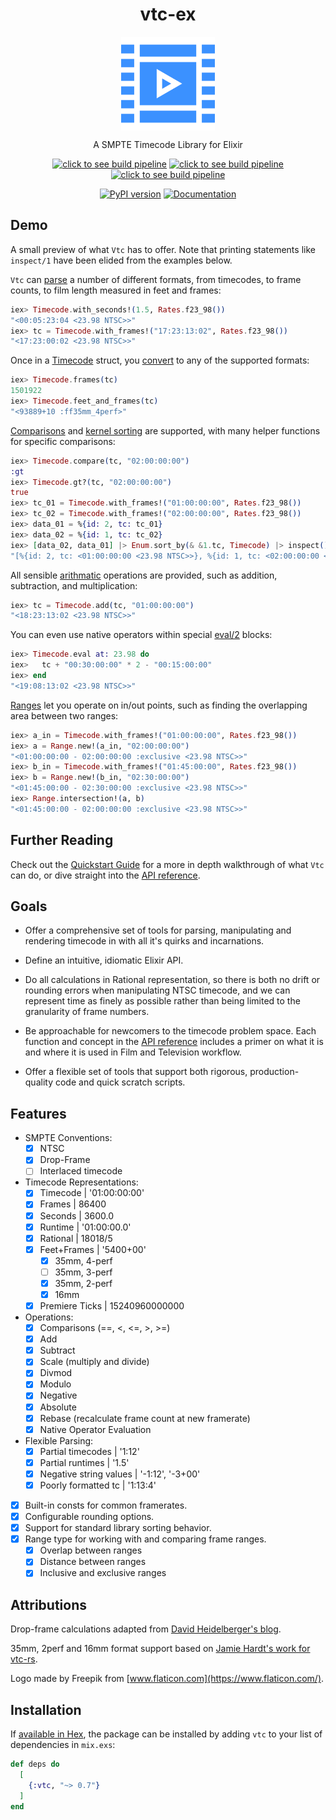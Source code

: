 <h1 align="center">vtc-ex</h1>
<p align="center">
    <img height=150 class="heightSet" align="center" src="https://raw.githubusercontent.com/opencinemac/vtc-py/master/zdocs/source/_static/logo1.svg"/>
</p>
<p align="center">A SMPTE Timecode Library for Elixir</p>
<p align="center">
    <a href="https://dev.azure.com/peake100/Open%20Cinema%20Collective/_build?definitionId=19"><img src="https://dev.azure.com/peake100/Open%20Cinema%20Collective/_apis/build/status/vtc-ex?repoName=opencinemac%2Fvtc-ex&branchName=dev" alt="click to see build pipeline"></a>
    <a href="https://dev.azure.com/peake100/Open%20Cinema%20Collective/_build?definitionId=19"><img src="https://img.shields.io/azure-devops/tests/peake100/Open%20Cinema%20Collective/19/dev?compact_message" alt="click to see build pipeline"></a>
    <a href="https://dev.azure.com/peake100/Open%20Cinema%20Collective/_build?definitionId=19"><img src="https://img.shields.io/azure-devops/coverage/peake100/Open%20Cinema%20Collective/19/dev?compact_message" alt="click to see build pipeline"></a>
</p>
<p align="center">
    <a href="https://hex.pm/packages/vtc"><img src="https://img.shields.io/hexpm/v/vtc.svg" alt="PyPI version" height="18"></a>
    <a href="https://hexdocs.pm/vtc/readme.html"><img src="https://img.shields.io/badge/docs-hexdocs.pm-blue" alt="Documentation"></a>
</p>

## Demo

A small preview of what `Vtc` has to offer. Note that printing statements like 
`inspect/1` have been elided from the examples below.

`Vtc` can [parse](https://hexdocs.pm/vtc/Vtc.Timecode.html#parse) a number of different 
formats, from timecodes, to frame counts, to film length measured in feet and frames:

```elixir
iex> Timecode.with_seconds!(1.5, Rates.f23_98())
"<00:05:23:04 <23.98 NTSC>>"
iex> tc = Timecode.with_frames!("17:23:13:02", Rates.f23_98())
"<17:23:00:02 <23.98 NTSC>>"
```

Once in a [Timecode](https://hexdocs.pm/vtc/Vtc.Timecode.html) struct, you 
[convert](https://hexdocs.pm/vtc/Vtc.Timecode.html#convert) to any of the supported 
formats:

```elixir
iex> Timecode.frames(tc)
1501922
iex> Timecode.feet_and_frames(tc)
"<93889+10 :ff35mm_4perf>"
```

[Comparisons](https://hexdocs.pm/vtc/Vtc.Timecode.html#compare) and 
[kernel sorting](https://hexdocs.pm/vtc/Vtc.Timecode.html#module-sorting-support) are 
supported, with many helper functions for specific comparisons:

```elixir
iex> Timecode.compare(tc, "02:00:00:00")
:gt
iex> Timecode.gt?(tc, "02:00:00:00")
true
iex> tc_01 = Timecode.with_frames!("01:00:00:00", Rates.f23_98())
iex> tc_02 = Timecode.with_frames!("02:00:00:00", Rates.f23_98())
iex> data_01 = %{id: 2, tc: tc_01}
iex> data_02 = %{id: 1, tc: tc_02}
iex> [data_02, data_01] |> Enum.sort_by(& &1.tc, Timecode) |> inspect()
"[%{id: 2, tc: <01:00:00:00 <23.98 NTSC>>}, %{id: 1, tc: <02:00:00:00 <23.98 NTSC>>}]"
```

All sensible [arithmatic](https://hexdocs.pm/vtc/Vtc.Timecode.html#arithmatic) 
operations are provided, such as addition, subtraction, and multiplication:

```elixir
iex> tc = Timecode.add(tc, "01:00:00:00")
"<18:23:13:02 <23.98 NTSC>>"
```

You can even use native operators within special 
[eval/2](https://hexdocs.pm/vtc/Vtc.Timecode.html#eval/2) blocks:

```elixir
iex> Timecode.eval at: 23.98 do
iex>   tc + "00:30:00:00" * 2 - "00:15:00:00"
iex> end
"<19:08:13:02 <23.98 NTSC>>"
```

[Ranges](https://hexdocs.pm/vtc/Vtc.Range.html) let you operate on in/out points, such
as finding the overlapping area between two ranges:

```elixir
iex> a_in = Timecode.with_frames!("01:00:00:00", Rates.f23_98())
iex> a = Range.new!(a_in, "02:00:00:00")
"<01:00:00:00 - 02:00:00:00 :exclusive <23.98 NTSC>>"
iex> b_in = Timecode.with_frames!("01:45:00:00", Rates.f23_98())
iex> b = Range.new!(b_in, "02:30:00:00")
"<01:45:00:00 - 02:30:00:00 :exclusive <23.98 NTSC>>"
iex> Range.intersection!(a, b)
"<01:45:00:00 - 02:00:00:00 :exclusive <23.98 NTSC>>"
```

## Further Reading

Check out the [Quickstart Guide](https://hexdocs.pm/vtc/quickstart.html) for a more in 
depth walkthrough of what `Vtc` can do, or dive straight into the
[API reference](https://hexdocs.pm/vtc/api-reference.html).

## Goals

- Offer a comprehensive set of tools for parsing, manipulating and rendering timecode
  in with all it's quirks and incarnations.

- Define an intuitive, idiomatic Elixir API.

- Do all calculations in Rational representation, so there is both no drift or rounding 
  errors when manipulating NTSC timecode, and we can represent time as finely as 
  possible rather than being limited to the granularity of frame numbers.

- Be approachable for newcomers to the timecode problem space. Each function and concept
  in the [API reference](https://hexdocs.pm/vtc/api-reference.html) includes a primer on
  what it is and where it is used in Film and Television workflow.

- Offer a flexible set of tools that support both rigorous, production-quality code and
  quick scratch scripts.

## Features

- SMPTE Conventions:
    - [X] NTSC
    - [X] Drop-Frame
    - [ ] Interlaced timecode
- Timecode Representations:
    - [X] Timecode    | '01:00:00:00'
    - [X] Frames      | 86400
    - [X] Seconds     | 3600.0
    - [X] Runtime     | '01:00:00.0'
    - [X] Rational    | 18018/5
    - [X] Feet+Frames | '5400+00'
        - [X] 35mm, 4-perf
        - [ ] 35mm, 3-perf
        - [X] 35mm, 2-perf
        - [X] 16mm
    - [X] Premiere Ticks | 15240960000000
- Operations:
    - [X] Comparisons (==, <, <=, >, >=)
    - [X] Add
    - [X] Subtract
    - [X] Scale (multiply and divide)
    - [X] Divmod
    - [X] Modulo
    - [X] Negative
    - [X] Absolute
    - [X] Rebase (recalculate frame count at new framerate)
    - [X] Native Operator Evaluation
- Flexible Parsing:
    - [X] Partial timecodes      | '1:12'
    - [X] Partial runtimes       | '1.5'
    - [X] Negative string values | '-1:12', '-3+00'
    - [X] Poorly formatted tc    | '1:13:4'
- [X] Built-in consts for common framerates.
- [X] Configurable rounding options.
- [X] Support for standard library sorting behavior.
- [X] Range type for working with and comparing frame ranges.
    - [X] Overlap between ranges
    - [X] Distance between ranges
    - [X] Inclusive and exclusive ranges

## Attributions

Drop-frame calculations adapted from 
[David Heidelberger's blog](https://www.davidheidelberger.com/2010/06/10/drop-frame-timecode/).

35mm, 2perf and 16mm format support based on 
[Jamie Hardt's work for vtc-rs](https://github.com/opencinemac/vtc-rs/pull/8).

Logo made by Freepik from [www.flaticon.com](https://www.flaticon.com/).

## Installation

If [available in Hex](https://hex.pm/docs/publish), the package can be installed
by adding `vtc` to your list of dependencies in `mix.exs`:

```elixir
def deps do
  [
    {:vtc, "~> 0.7"}
  ]
end
```
